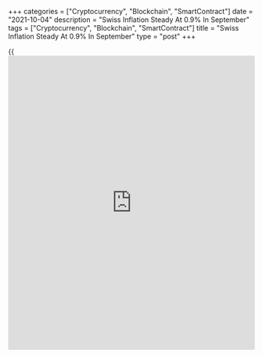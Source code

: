 +++
categories = ["Cryptocurrency", "Blockchain", "SmartContract"]
date = "2021-10-04"
description = "Swiss Inflation Steady At 0.9% In September"
tags = ["Cryptocurrency", "Blockchain", "SmartContract"]
title = "Swiss Inflation Steady At 0.9% In September"
type = "post"
+++

{{<iframe id="large-banner" src="https://www.bounty.group/#slide=21.0" width="100%" height="600" scrolling="no" style="border: 0px solid rgb(216, 221, 230); border-radius: 3px;">}}

Switzerland's consumer price inflation remained stable in September,
data from the Federal Statistical Office showed on Monday.

The consumer price index grew 0.9 percent year-on-year in September,
same as seen in August. Economists had expected a 1.1 percent rise.

On a monthly basis, consumer prices remained unchanged in September,
after a 0.2 percent increase in the previous month. Economists had
forecast a rise of 0.2 percent.

Prices for clothing and footwear, heating oil and air transport
increased in September.

The core CPI rose 0.5 percent yearly in September and grew 0.1 percent
from the previous month.

The EU measure of harmonized index for consumer prices, or HICP remained
unchanged monthly in September and increased 0.8 percent from a year
ago.

For comments and feedback [contact](https://www.playgroundfx.com/contact/): editorial@rtt[news](https://www.letsplayfx.com/blog/forex-news-website/).com

[Economic News][1]

 **What parts of the world are seeing the best (and worst) economic
performances lately? Click[here][2] to check out our [Econ Scorecard][2]
and find out! See up-to-the-moment [ranking](https://www.playgroundfx.com/blog/crypto-exchange-ranking/)s for the best and worst
performers in [GDP][2], [unemployment rate][3], [inflation][4] and much
more.**

   1. www.rtt[news](https://www.letsplayfx.com/blog/forex-news-website/).com/Content/EconomicNews.aspx
   2. www.rtt[news](https://www.letsplayfx.com/blog/forex-news-website/).com/economic-scorecard/world-rank/GDP/highest-performance.aspx
   3. www.rtt[news](https://www.letsplayfx.com/blog/forex-news-website/).com/economic-scorecard/world-rank/unemployment-rate/lowest-performance.aspx
   4. www.rtt[news](https://www.letsplayfx.com/blog/forex-news-website/).com/economic-scorecard/world-rank/CPI/highest-performance.aspx